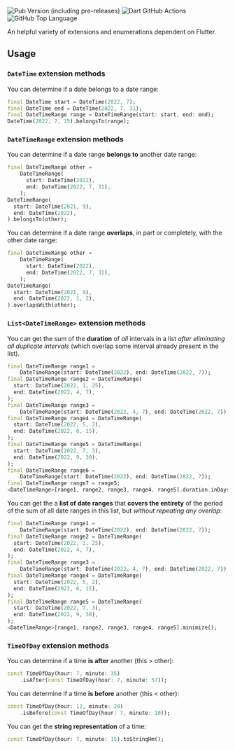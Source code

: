 ![Pub Version (including pre-releases)](https://img.shields.io/pub/v/helpers_plethora_flutter?include_prereleases)
![Dart GitHub Actions](https://github.com/Marco87Developer/helpers_plethora_flutter/actions/workflows/dart.yml/badge.svg)
![GitHub Top Language](https://img.shields.io/github/languages/top/Marco87Developer/helpers_plethora_flutter)

An helpful variety of extensions and enumerations dependent on Flutter.

## Usage

### `DateTime` extension methods

You can determine if a date belongs to a date range:

```dart
final DateTime start = DateTime(2022, 7);
final DateTime end = DateTime(2022, 7, 31);
final DateTimeRange range = DateTimeRange(start: start, end: end);
DateTime(2022, 7, 15).belongsTo(range);
```

### `DateTimeRange` extension methods

You can determine if a date range **belongs to** another date range:

```dart
final DateTimeRange other =
    DateTimeRange(
      start: DateTime(2022),
      end: DateTime(2022, 7, 31),
    );
DateTimeRange(
  start: DateTime(2021, 9),
  end: DateTime(2022),
).belongsTo(other);
```

You can determine if a date range **overlaps**, in part or completely, with the other date range:

```dart
final DateTimeRange other =
    DateTimeRange(
      start: DateTime(2022),
      end: DateTime(2022, 7, 31),
    );
DateTimeRange(
  start: DateTime(2021, 9),
  end: DateTime(2022, 1, 2),
).overlapsWith(other);
```

### `List<DateTimeRange>` extension methods

You can get the sum of the **duration** of *all* intervals in a list *after eliminating all duplicate intervals* (which overlap some interval already present in the list).

```dart
final DateTimeRange range1 =
    DateTimeRange(start: DateTime(2022), end: DateTime(2022, 7));
final DateTimeRange range2 = DateTimeRange(
  start: DateTime(2022, 1, 25),
  end: DateTime(2022, 4, 7),
);
final DateTimeRange range3 =
    DateTimeRange(start: DateTime(2022, 4, 7), end: DateTime(2022, 7));
final DateTimeRange range4 = DateTimeRange(
  start: DateTime(2022, 5, 2),
  end: DateTime(2022, 6, 15),
);
final DateTimeRange range5 = DateTimeRange(
  start: DateTime(2022, 7, 3),
  end: DateTime(2022, 9, 30),
);
final DateTimeRange range6 =
    DateTimeRange(start: DateTime(2022), end: DateTime(2022, 7));
final DateTimeRange range7 = range5;
<DateTimeRange>[range1, range2, range3, range4, range5].duration.inDays;
```

You can get the a **list of date ranges** that **covers the entirety** of the period of the sum of all date ranges in this list, but *without repeating any overlap*:

```dart
final DateTimeRange range1 =
    DateTimeRange(start: DateTime(2022), end: DateTime(2022, 7));
final DateTimeRange range2 = DateTimeRange(
  start: DateTime(2022, 1, 25),
  end: DateTime(2022, 4, 7),
);
final DateTimeRange range3 =
    DateTimeRange(start: DateTime(2022, 4, 7), end: DateTime(2022, 7));
final DateTimeRange range4 = DateTimeRange(
  start: DateTime(2022, 5, 2),
  end: DateTime(2022, 6, 15),
);
final DateTimeRange range5 = DateTimeRange(
  start: DateTime(2022, 7, 3),
  end: DateTime(2022, 9, 30),
);
<DateTimeRange>[range1, range2, range3, range4, range5].minimize();
```

### `TimeOfDay` extension methods

You can determine if a time **is after** another (this > other):

```dart
const TimeOfDay(hour: 7, minute: 35)
    .isAfter(const TimeOfDay(hour: 7, minute: 57));
```

You can determine if a time **is before** another (this < other):

```dart
const TimeOfDay(hour: 12, minute: 20)
    .isBefore(const TimeOfDay(hour: 7, minute: 10));
```

You can get the **string representation** of a time:

```dart
const TimeOfDay(hour: 7, minute: 15).toStringHm();
```
